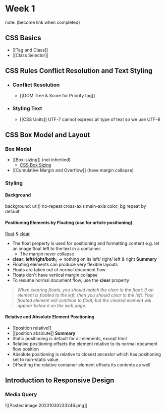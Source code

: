 # Week 1 
note: (become link when completed)

## CSS Basics
+ [[Tag and Class]]
+ [[Class Selector]] 

## CSS Rules Conflict Resolution and Text Styling 

+ ### Conflict Resolution
	+ [[DOM Tree & Score for Priority tag]] 

+ ### Styling Text
	+ [[CSS Units]]
	UTF-7 cannot express all type of text so we use UTF-8 

## CSS Box Model and Layout

### Box Model
+ [[Box-sizing]] (not inherited)
	+ [CSS Box Sizing](https://www.w3schools.com/css/css3_box-sizing.asp)
+ [[Cumulative Margin and Overflow]] (have margin collapse)

### Styling

#### Background
background: url() no-repeat cross-axis main-axis color;
	bg repeat by default

#### Positioning Elements by Floating (use for article positioning)
[float](https://www.w3schools.com/Css/css_float.asp) & [clear](https://www.w3schools.com/Css/css_float_clear.asp)
+ The float property is used for positioning and formatting content e.g. let an image float left to the text in a container. 
	+ The margin never collapse
+ **clear: left/right/both;** -> nothing on its left/ right/ left & right
**Summary**
+ Floating elements can produce very flexible layouts
+ Floats are taken out of normal document flow
+ Floats don't have vertical margin collapse
+ To resume normal document flow, use the **clear** property
> *When clearing floats, you should match the clear to the float: If an element is floated to the left, then you should clear to the left. Your floated element will continue to float, but the cleared element will appear below it on the web page.*

#### Relative and Absolute Element Positioning
+ [[position relative]]
+ [[position absolute]]
**Summary**
+ Static positioning is default for all elements, except html
+ Relative positioning offsets the element relative to its normal document flow position
+ Absolute positioning is relative to closest ancestor which has positioning set to non-static value
+ Offsetting the relative container element offsets its contents as well

## Introduction to Responsive Design

### Media Query 
![[Pasted image 20231030233246.png]]
